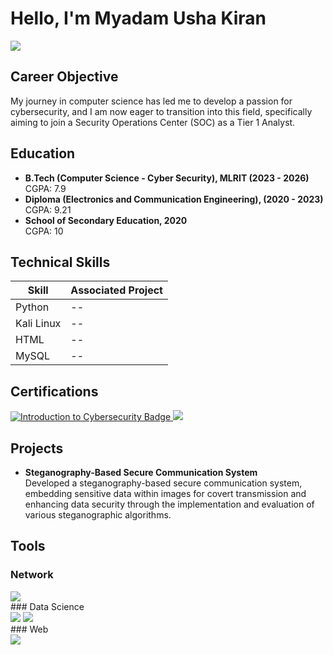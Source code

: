 # Hello, I'm Myadam Usha Kiran
<a href="https://www.linkedin.com/in/myadam-usha-kiran-a5491a289"><img src="https://img.shields.io/badge/-LinkedIn-0072b1?&style=for-the-badge&logo=linkedin&logoColor=white" /></a>

## Career Objective
My journey in computer science has led me to develop a passion for cybersecurity, and I am now eager to transition into this field, specifically aiming to join a Security Operations Center (SOC) as a Tier 1 Analyst.

## Education
- **B.Tech (Computer Science - Cyber Security), MLRIT (2023 - 2026)**  
  CGPA: 7.9
- **Diploma (Electronics and Communication Engineering), (2020 - 2023)**  
  CGPA: 9.21
- **School of Secondary Education, 2020**  
  CGPA: 10

## Technical Skills
| Skill        | Associated Project |
|--------------|-------------------|
| Python       | --                |
| Kali Linux   | --                |
| HTML         | --                |
| MySQL        | --                |

## Certifications
<div>
    <a href="https://www.credly.com/badges/ed196307-d4ca-40bd-971f-a61abae3a5e8/public_url" target="_blank" rel="noopener noreferrer">
  <img src="https://img.shields.io/badge/-Introduction_to_Cybersecurity_Cisco-2C97FF?&style=for-the-badge&logo=Cisco&logoColor=white" alt="Introduction to Cybersecurity Badge" />
</a>
    <img src="https://img.shields.io/badge/-Data_Analytics_Essentials_CISCO-2C97FF?&style=for-the-badge&logo=Cisco&logoColor=white" />
</div>


## Projects

- **Steganography-Based Secure Communication System**  
  Developed a steganography-based secure communication system, embedding sensitive data within images for covert transmission and enhancing data security through the implementation and evaluation of various steganographic algorithms.

## Tools
### Network
<div>
    <img src="https://img.shields.io/badge/-Kali_Linux-557C94?&style=for-the-badge&logo=KaliLinux&logoColor=white" />
</div>
### Data Science
<div>
    <img src="https://img.shields.io/badge/-Python-3776AB?&style=for-the-badge&logo=Python&logoColor=white" />
    <img src="https://img.shields.io/badge/-MySQL-4479A1?&style=for-the-badge&logo=MySQL&logoColor=white" />
</div>
### Web
<div>
    <img src="https://img.shields.io/badge/-HTML-E34F26?&style=for-the-badge&logo=HTML5&logoColor=white" />
</div>
